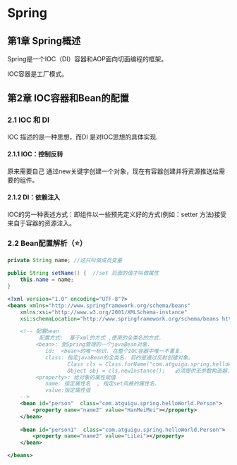 # Spring

## 第1章  Spring概述 

Spring是一个IOC（DI）容器和AOP面向切面编程的框架。

IOC容器是工厂模式。

## 第2章  IOC容器和Bean的配置

### 2.1 IOC 和 DI

IOC 描述的是一种思想，而DI 是对IOC思想的具体实现. 



#### 2.1.1 IOC：控制反转

原来需要自己  通过new关键字创建一个对象，现在有容器创建并将资源推送给需要的组件。

#### 2.1.2 DI：依赖注入

IOC的另一种表述方式：即组件以一些预先定义好的方式(例如：setter 方法)接受来自于容器的资源注入。



### 2.2 Bean配置解析（:star:） 



```java
private String name; //这只叫做成员变量

public String setName() {  //set 后面的值才叫做属性
    this.name = name;
}

```



```xml
<?xml version="1.0" encoding="UTF-8"?>
<beans xmlns="http://www.springframework.org/schema/beans"
	xmlns:xsi="http://www.w3.org/2001/XMLSchema-instance"
	xsi:schemaLocation="http://www.springframework.org/schema/beans http://www.springframework.org/schema/beans/spring-beans-4.0.xsd">

	<!-- 配置bean 
		  配置方式:  基于xml的方式 ,使用的全类名的方式.
		 <bean>: 受Spring管理的一个javaBean对象. 
		 	id:  <bean>的唯一标识. 在整个IOC容器中唯一不重复. 
		 	class: 指定javaBean的全类名. 目的是通过反射创建对象。 
		 		   Class cls = Class.forName("com.atguigu.spring.helloWorld.Person");
		 		   Object obj = cls.newInstance();   必须提供无参数构造器. 
		 <property>: 给对象的属性赋值
		  	name: 指定属性名  , 指定set风格的属性名. 
		  	value:指定属性值 	
	-->
	<bean id="person"  class="com.atguigu.spring.helloWorld.Person">
		<property name="name2" value="HanMeiMei"></property>
	</bean>
	
	<bean id="person1"  class="com.atguigu.spring.helloWorld.Person">
		<property name="name2" value="LiLei"></property>
	</bean>

</beans>

```



